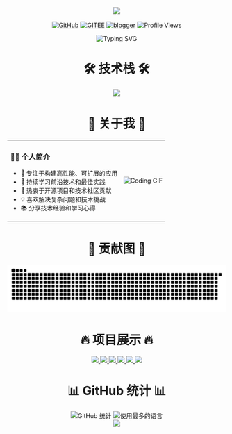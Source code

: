 

<div align="center">
  <img src="https://capsule-render.vercel.app/api?type=waving&color=gradient&height=300&section=header&text=Albert%20Yang&fontSize=90&animation=fadeIn&fontAlignY=38&desc=热爱编程%20|%20追求卓越%20|%20创新思维&descAlignY=55&descAlign=62" />
</div>
<p align="center">
  <a href="https://github.com/AlbertYang0801"><img src="https://img.shields.io/badge/GitHub-100000?style=for-the-badge&logo=github&logoColor=white" alt="GitHub"/></a>
  <a href="https://gitee.com/zztiyjw"><img src="https://img.shields.io/badge/GITEE-100000?style=for-the-badge&logo=gitee&logoColor=red" alt="GITEE"/></a>
  <a href="https://gitee.com/zztiyjw"><img src="https://img.shields.io/badge/blog-100000?style=for-the-badge&logo=blogger&logoColor=white" alt="blogger"/></a>
  <img src="https://komarev.com/ghpvc/?username=AlbertYang0801&style=for-the-badge&color=blueviolet" alt="Profile Views"/>
</p>
<div align="center">
  <img src="https://readme-typing-svg.herokuapp.com?font=Architects+Daughter&color=7AF79A&size=30&lines=Hi！+I'm++Albert+Yang;资深Java后端开发工程师" alt="Typing SVG" />
</div>




<h1 align="center">🛠️ 技术栈 🛠️</h1>

<div align="center">
  <img src="https://skillicons.dev/icons?i=java,spring,elasticsearch,kafka,mysql,redis,mongodb,git,linux,docker,kubernetes,grafana,prometheus,idea,jenkins" />
</div>



<h1 align="center">🚀 关于我 🚀</h1>

<table align="center">
  <tr>
    <td>
      <h3>👨‍💻 个人简介</h3>
      <ul>
        <li>🔭 专注于构建高性能、可扩展的应用</li>
        <li>🌱 持续学习前沿技术和最佳实践</li>
        <li>👯 热衷于开源项目和技术社区贡献</li>
        <li>💡 喜欢解决复杂问题和技术挑战</li>
        <li>📚 分享技术经验和学习心得</li>
      </ul>
    </td>
    <td>
      <img src="https://media.giphy.com/media/qgQUggAC3Pfv687qPC/giphy.gif" alt="Coding GIF" width="400"/>
    </td>
  </tr>
</table>

<h1 align="center">🐍 贡献图 🐍</h1>

<div align="center">
  <picture>
    <source media="(prefers-color-scheme: dark)" srcset="https://raw.githubusercontent.com/fuwx295/fuwx295/output/github-contribution-grid-snake-dark.svg">
    <source media="(prefers-color-scheme: light)" srcset="https://raw.githubusercontent.com/fuwx295/fuwx295/output/github-contribution-grid-snake.svg">
    <img alt="github contribution grid snake animation" src="https://raw.githubusercontent.com/fuwx295/fuwx295/output/github-contribution-grid-snake.svg">
  </picture>
</div>

<h1 align="center">🔥 项目展示 🔥</h1>

<div align="center">
  <a href="https://github.com/AlbertYang0801/sfsProject">
    <img src="https://github-readme-stats.vercel.app/api/pin/?username=AlbertYang0801&repo=sfsProject&theme=dark&hide_border=true" />
  </a>
  <a href="https://github.com/AlbertYang0801/JavaAdvance">
    <img src="https://github-readme-stats.vercel.app/api/pin/?username=AlbertYang0801&repo=JavaAdvance&theme=dark&hide_border=true" />
  </a>
  <a href="https://github.com/AlbertYang0801/summer-framework">
    <img src="https://github-readme-stats.vercel.app/api/pin/?username=AlbertYang0801&repo=summer-framework&theme=dark&hide_border=true" />
  </a>
  <a href="https://github.com/AlbertYang0801/concurrent-practice">
    <img src="https://github-readme-stats.vercel.app/api/pin/?username=AlbertYang0801&repo=concurrent-practice&theme=dark&hide_border=true" />
  </a>
  <a href="https://github.com/AlbertYang0801/seckill-project">
    <img src="https://github-readme-stats.vercel.app/api/pin/?username=AlbertYang0801&repo=seckill-project&theme=dark&hide_border=true" />
  </a>
 <a href="https://github.com/AlbertYang0801/SpringCloud">
    <img src="https://github-readme-stats.vercel.app/api/pin/?username=AlbertYang0801&repo=SpringCloud&theme=dark&hide_border=true" />
  </a>


</div>


<h1 align="center">📊 GitHub 统计 📊</h1>

<div align="center">
  <img src="https://github-readme-stats.vercel.app/api?username=AlbertYang0801&show_icons=true&count_private=true&hide_border=true&title_color=00FFFF&icon_color=00FFFF&text_color=FFFFFF&bg_color=0D1117" alt="GitHub 统计" height="165"/>
  <img src="https://github-readme-stats.vercel.app/api/top-langs/?username=AlbertYang0801&layout=compact&hide_border=true&title_color=00FFFF&text_color=FFFFFF&bg_color=0D1117" alt="使用最多的语言" height="165"/>
</div>
<div align="center">
  <img src="https://capsule-render.vercel.app/api?type=waving&color=gradient&height=120&section=footer" />
</div>
